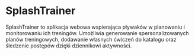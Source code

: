 # SplashTrainer
SplashTrainer to aplikacja webowa wspierająca pływaków w planowaniu i monitorowaniu ich treningów. Umożliwia generowanie spersonalizowanych planów treningowych, dodawanie własnych ćwiczeń do katalogu oraz śledzenie postępów dzięki dziennikowi aktywności.
